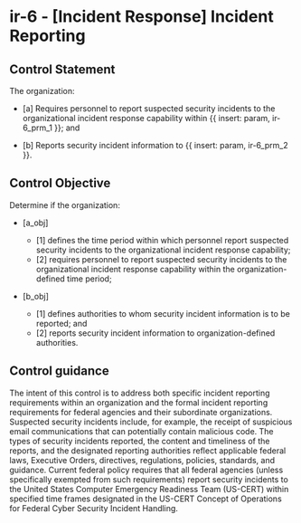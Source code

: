# ir-6 - \[Incident Response\] Incident Reporting

## Control Statement

The organization:

- \[a\] Requires personnel to report suspected security incidents to the organizational incident response capability within {{ insert: param, ir-6_prm_1 }}; and

- \[b\] Reports security incident information to {{ insert: param, ir-6_prm_2 }}.

## Control Objective

Determine if the organization:

- \[a_obj\]

  - \[1\] defines the time period within which personnel report suspected security incidents to the organizational incident response capability;
  - \[2\] requires personnel to report suspected security incidents to the organizational incident response capability within the organization-defined time period;

- \[b_obj\]

  - \[1\] defines authorities to whom security incident information is to be reported; and
  - \[2\] reports security incident information to organization-defined authorities.

## Control guidance

The intent of this control is to address both specific incident reporting requirements within an organization and the formal incident reporting requirements for federal agencies and their subordinate organizations. Suspected security incidents include, for example, the receipt of suspicious email communications that can potentially contain malicious code. The types of security incidents reported, the content and timeliness of the reports, and the designated reporting authorities reflect applicable federal laws, Executive Orders, directives, regulations, policies, standards, and guidance. Current federal policy requires that all federal agencies (unless specifically exempted from such requirements) report security incidents to the United States Computer Emergency Readiness Team (US-CERT) within specified time frames designated in the US-CERT Concept of Operations for Federal Cyber Security Incident Handling.
